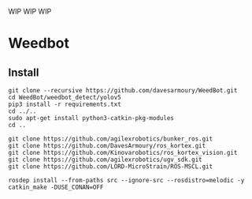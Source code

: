 WIP WIP WIP

# Weedbot

## Install

    git clone --recursive https://github.com/davesarmoury/WeedBot.git
    cd WeedBot/weedbot_detect/yolov5
    pip3 install -r requirements.txt
    cd ../..
    sudo apt-get install python3-catkin-pkg-modules
    cd ..

    git clone https://github.com/agilexrobotics/bunker_ros.git
    git clone https://github.com/DavesArmoury/ros_kortex.git
    git clone https://github.com/Kinovarobotics/ros_kortex_vision.git
    git clone https://github.com/agilexrobotics/ugv_sdk.git
    git clone https://github.com/LORD-MicroStrain/ROS-MSCL.git

    rosdep install --from-paths src --ignore-src --rosdistro=melodic -y
    catkin_make -DUSE_CONAN=OFF
